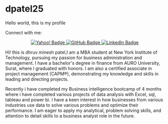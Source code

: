 # dpatel25
Hello world, this is my profile

Connect with me:

<div align="center">

  <a href="mailto:dhruv.patel756@yahoo.com" target="_blank">
    <img src="https://img.shields.io/badge/Yahoo!-%23430297?style=for-the-badge" alt="Yahoo! Badge">
  </a>
  <a href="https://github.com/dpatel2512" target="_blank">
    <img src="https://img.shields.io/badge/GitHub-100000?style=for-the-badge&logo=github&logoColor=white" alt="GitHub Badge">
  </a> 
  <a href="https://www.linkedin.com/in/dhruv-minesh-patel-89960b231/" target="_blank">
    <img src="https://img.shields.io/badge/LinkedIn-0077B5?style=for-the-badge&logo=linkedin&logoColor=white" alt="LinkedIn Badge">
  </a>
</div>

Hi! this is dhruv minesh patel,I am a MBA student at New York Institute of Technology, pursuing my passion for business administration and management. I have a bachelor's degree in finance from AURO University, Surat, where I graduated with honors. I am also a certified associate in project management (CAPM®), demonstrating my knowledge and skills in leading and directing projects.

Recently i have completed my Business intelligence  bootcamp of 4 months where i have completed various projects of data analysis with Excel, sql, tableau and power bi. I have a keen interest in how businesses from various industries use data to solve various problems and optimize their performance. I am eager to apply my analytical, problem solving skills, and attention to detail skills to a business analyst role in the future. 
